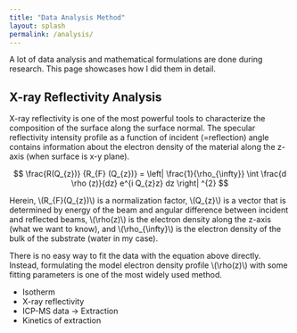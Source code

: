 ```yaml
---
title: "Data Analysis Method"
layout: splash
permalink: /analysis/
---
```


A lot of data analysis and mathematical formulations are done during research. This page showcases how I did them in detail.

## X-ray Reflectivity Analysis

X-ray reflectivity is one of the most powerful tools to characterize the composition of the surface along the surface normal.
The specular reflectivity intensity profile as a function of incident (=reflection) angle contains information about the electron density of the material along the z-axis (when surface is x-y plane).

$$ \frac{R(Q_{z})} {R_{F} (Q_{z})} = \left| \frac{1}{\rho_{\infty}} \int \frac{d \rho (z)}{dz} e^{i Q_{z}z} dz \right| ^{2} $$

Herein, \\(R_{F}(Q_{z})\\) is a normalization factor, \\(Q_{z}\\) is a vector that is determined by energy of the beam and angular difference between incident and reflected beams, \\(\rho(z)\\) is the electron density along the z-axis (what we want to know), and 
\\(\rho_{\infty}\\) is the electron density of the bulk of the substrate (water in my case).

There is no easy way to fit the data with the equation above directly. Instead, formulating the model electron density profile \\(\rho(z)\\) with some fitting parameters is one of the most widely used method.

* Isotherm
* X-ray reflectivity
* ICP-MS data -> Extraction
* Kinetics of extraction